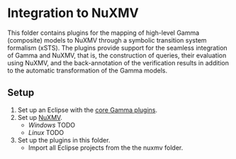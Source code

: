 # Integration to NuXMV

This folder contains plugins for the mapping of high-level Gamma (composite) models to NuXMV through a symbolic transition system formalism (xSTS). The plugins provide support for the seamless integration of Gamma and NuXMV, that is, the construction of queries, their evaluation using NuXMV, and the back-annotation of the verification results in addition to the automatic transformation of the Gamma models.

## Setup

1. Set up an Eclipse with the [core Gamma plugins](../README.md).
2. Set up [NuXMV](https://nuxmv.fbk.eu/pmwiki.php?n=Main.HomePage).
   - *Windows*
     TODO
   - *Linux*
     TODO
3. Set up the plugins in this folder.
   - Import all Eclipse projects from the the nuxmv folder.
